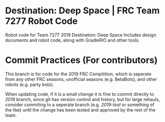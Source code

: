 # Destination: Deep Space | FRC Team 7277 Robot Code

Robot code for Team 7277 2019 Destination: Deep Space
Includes design documents and robot code, along with GradleRIO and other tools.

# Commit Practices (For contributors)

This branch is for code for the 2019 FRC Compitition, which is seperate from any other FRC seasons, unofficial seasons (e.g. BetaBots), and other robots (e.g. party bots).

When updating code, if it is a small change it is fine to commit directly to  _2019_ branch, since git has version control and history, but for large rehauls, consider commiting to a seperate branch (e.g. _2019-test_ or something of the like) until the change has been tested and approved by the rest of the team.
